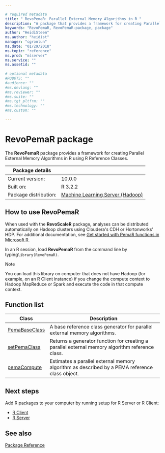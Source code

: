 ```yaml
--- 
 
# required metadata 
title: " RevoPemaR: Parallel External Memory Algorithms in R " 
description: "A package that provides a framework for creating Parallel External Memory Algorithms in R using R Reference Classes." 
keywords: "RevoPemaR, RevoPemaR-package, package" 
author: "HeidiSteen"
ms.author: "heidist" 
manager: "cgronlun" 
ms.date: "01/29/2018" 
ms.topic: "reference" 
ms.prod: "mlserver" 
ms.service: "" 
ms.assetid: "" 
 
# optional metadata 
#ROBOTS: "" 
#audience: "" 
#ms.devlang: "" 
#ms.reviewer: "" 
#ms.suite: "" 
#ms.tgt_pltfrm: "" 
#ms.technology: "" 
#ms.custom: "" 
 
--- 
```

 
 # RevoPemaR package

The **RevoPemaR** package provides a framework for creating Parallel External Memory Algorithms in R using R Reference Classes.

| Package details | |
|--------|-|
| Current version: |  10.0.0 |
| Built on: | R 3.2.2 |
| Package distribution: | [Machine Learning Server (Hadoop)](../../install/machine-learning-server-hadoop-install.md)  

 
## How to use RevoPemaR

When used with the **RevoScaleR** package, analyses can be distributed automatically on Hadoop clusters using Cloudera's CDH or Hortonworks' HDP. For additional documentation, see [Get started with PemaR functions in Microsoft R](https://msdn.microsoft.com/microsoft-r/pemar-getting-started).

In an R session, load **RevoPemaR** from the command line by typing`library(RevoPemaR)`.

> [!Note]
> You can load this library on computer that does not have Hadoop (for example, on an R Client instance) if you change the compute context to Hadoop MapReduce or Spark and execute the code in that compute context.

## Function list

|Class | Description |
|------|-------------|
|[PemaBaseClass](pemabaseclass-class.md) |A base reference class generator for parallel external memory algorithms.|
|[setPemaClass](setpemaclass.md)|Returns a generator function for creating a parallel external memory algorithm reference class.|
|[pemaCompute](pemacompute.md) |Estimates a parallel external memory algorithm as described by a PEMA reference class object. |

## Next steps

Add R packages to your computer by running setup for R Server or R Client: 

+ [R Client](../../r-client/what-is-microsoft-r-client.md) 
+ [R Server](../../what-is-microsoft-r-server.md)

## See also

 [Package Reference](../introducing-r-server-r-package-reference.md)    